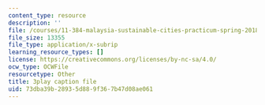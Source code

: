 ```yaml
---
content_type: resource
description: ''
file: /courses/11-384-malaysia-sustainable-cities-practicum-spring-2018/73dba39b28935d889f367b47d08ae061_PfxuFD4ML9s.vtt
file_size: 13355
file_type: application/x-subrip
learning_resource_types: []
license: https://creativecommons.org/licenses/by-nc-sa/4.0/
ocw_type: OCWFile
resourcetype: Other
title: 3play caption file
uid: 73dba39b-2893-5d88-9f36-7b47d08ae061
---
```

